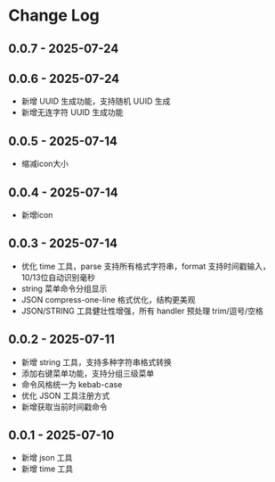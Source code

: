 # Change Log

## 0.0.7 - 2025-07-24


## 0.0.6 - 2025-07-24
- 新增 UUID 生成功能，支持随机 UUID 生成
- 新增无连字符 UUID 生成功能

## 0.0.5 - 2025-07-14
 - 缩减icon大小

## 0.0.4 - 2025-07-14
 - 新增icon

## 0.0.3 - 2025-07-14
- 优化 time 工具，parse 支持所有格式字符串，format 支持时间戳输入，10/13位自动识别毫秒
- string 菜单命令分组显示
- JSON compress-one-line 格式优化，结构更美观
- JSON/STRING 工具健壮性增强，所有 handler 预处理 trim/逗号/空格

## 0.0.2 - 2025-07-11
- 新增 string 工具，支持多种字符串格式转换
- 添加右键菜单功能，支持分组三级菜单
- 命令风格统一为 kebab-case
- 优化 JSON 工具注册方式
- 新增获取当前时间戳命令

## 0.0.1 - 2025-07-10
- 新增 json 工具
- 新增 time 工具